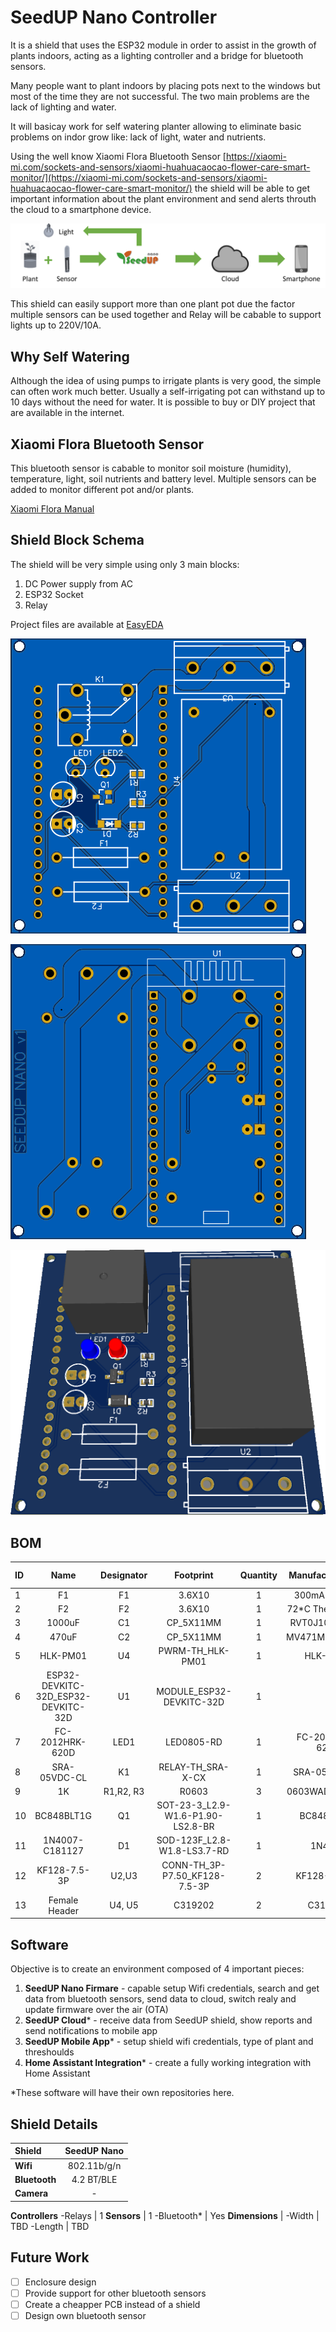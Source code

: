 # SeedUP Nano Controller
It is a shield that uses the ESP32 module in order to assist in the growth of plants indoors, acting as a lighting controller and a bridge for bluetooth sensors.

Many people want to plant indoors by placing pots next to the windows but most of the time they are not successful. The two main problems are the lack of lighting and water.

It will basicay work for self watering planter allowing to eliminate basic problems on indor grow like: lack of light, water and nutrients.

Using the well know Xiaomi Flora Bluetooth Sensor [https://xiaomi-mi.com/sockets-and-sensors/xiaomi-huahuacaocao-flower-care-smart-monitor/](https://xiaomi-mi.com/sockets-and-sensors/xiaomi-huahuacaocao-flower-care-smart-monitor/) the shield will be able to get important information about the plant environment and send alerts throuth the cloud to a smartphone device.


 ![SeedUp Nano Cloud](/docs/images/seedup_nano_cloud_v1.png "SeedUP Nano Cloud Diagram")

 This shield can easily support more than one plant pot due the factor multiple sensors can be used together and Relay will be cabable to support lights up to 220V/10A.

 ## Why Self Watering
 Although the idea of using pumps to irrigate plants is very good, the simple can often work much better. Usually a self-irrigating pot can withstand up to 10 days without the need for water. It is possible to buy or DIY project that are available in the internet.

 ## Xiaomi Flora Bluetooth Sensor
 This bluetooth sensor is cabable to monitor soil moisture (humidity), temperature, light, soil nutrients and battery level. Multiple sensors can be added to monitor different pot and/or plants.

 [Xiaomi Flora Manual](https://files.miot-global.com/files/plants_monitor/Plants_monitor-EN.pdf)

 ## Shield Block Schema
 The shield will be very simple using only 3 main blocks:
 
 1. DC Power supply from AC
 2. ESP32 Socket
 3. Relay

Project files are available at [EasyEDA](https://oshwlab.com/victor.halla/seedup-nano-controller)

![SeedUp Nano Board Top ](/docs/images/seedup_nano_board_top_v1.png "SeedUp Nano Board Top")

![SeedUp Nano Board Botton ](/docs/images/seedup_nano_board_botton_v1.png "SeedUp Nano Board Botton")

![SeedUp Nano Board 3D ](/docs/images/seedup_nano_board_3d_v1.png "SeedUp Nano Board #d")

 ## BOM

ID | Name | Designator | Footprint | Quantity | Manufacturer Part | Manufacturer | Supplier | Supplier Part
:-- | :-: | :-: | :-: | :-: | :-: | :-: | :-: | :-:
1 | F1 | F1 | 3.6X10 | 1 | 300mA 250VAC | ReliaPro | LCSC | C12107
2 | F2 | F2 | 3.6X10 | 1 | 72*C Thermal Fuse | ReliaPro | LCSC | C12107
3 | 1000uF | C1 | CP_5X11MM | 1 | RVT0J102M0810 | HONOR | LCSC | C42851
4 | 470uF | C2 | CP_5X11MM | 1 | MV471M6R3F105R | CapXon | LCSC | C65208
5 | HLK-PM01 | U4 | PWRM-TH_HLK-PM01 | 1 | HLK-PM01 | HI-LINK | LCSC | C209903
6 | ESP32-DEVKITC-32D_ESP32-DEVKITC-32D | U1 | MODULE_ESP32-DEVKITC-32D | 1 |  |  |  | 
7 | FC-2012HRK-620D | LED1 | LED0805-RD | 1 | FC-2012HRK-620D | NATIONSTAR | LCSC | C84256
8 | SRA-05VDC-CL | K1 | RELAY-TH_SRA-X-CX | 1 | SRA-05VDC-CL | Ningbo Songle Relay | LCSC | C99666
9 | 1K | R1,R2, R3 | R0603 | 3 | 0603WAD1001T5E | UniOhm | LCSC | C51218
10 | BC848BLT1G | Q1 | SOT-23-3_L2.9-W1.6-P1.90-LS2.8-BR | 1 | BC848BLT1G | ON | LCSC | C163725
11 | 1N4007-C181127 | D1 | SOD-123F_L2.8-W1.8-LS3.7-RD | 1 | 1N4007 | Hottech | LCSC | C181127
12 | KF128-7.5-3P | U2,U3 | CONN-TH_3P-P7.50_KF128-7.5-3P | 2 | KF128-7.5-3P | Cixi Kefa Elec | LCSC | C474955
13 | Female Header | U4, U5 | C319202 | 2 | C319202 | BOOMELE(Boom Precision Elec) | LCSC | C319202


 ## Software
 Objective is to create an environment composed of 4 important pieces:
 1. **SeedUP Nano Firmare** - capable setup Wifi credentials, search and get data from bluetooth sensors, send data to cloud, switch realy and update firmware over the air (OTA) 
 2. **SeedUP Cloud*** - receive data from SeedUP shield, show reports and send notifications to mobile app
 3. **SeedUP Mobile App*** - setup shield wifi credentials, type of plant and threshoulds
 4. **Home Assistant Integration*** - create a fully working integration with Home Assistant

*These software will have their own repositories here.

## Shield Details

**Shield** | **SeedUP Nano**
:-- | :-:
**Wifi** | 802.11b/g/n 
**Bluetooth** | 4.2 BT/BLE 
**Camera** | -
**Controllers**
-Relays | 1
**Sensors** | 1
-Bluetooth* | Yes 
**Dimensions** |
-Width | TBD
-Length | TBD

## Future Work
- [ ] Enclosure design
- [ ] Provide support for other bluetooth sensors
- [ ] Create a cheapper PCB instead of a shield
- [ ] Design own bluetooth sensor
